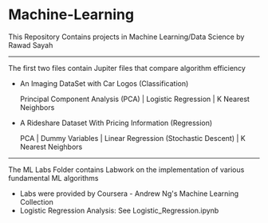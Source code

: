 # Machine-Learning

This Repository Contains projects in Machine Learning/Data Science by Rawad Sayah

---
The first two files contain Jupiter files that compare algorithm efficiency
  - An Imaging DataSet with Car Logos (Classification)
  
      Principal Component Analysis (PCA) | Logistic Regression | K Nearest Neighbors
    
  - A Rideshare Dataset With Pricing Information (Regression)

      PCA | Dummy Variables | Linear Regression (Stochastic Descent) | K Nearest Neighbors
    
---
The ML Labs Folder contains Labwork on the implementation of various fundamental ML algorithms
- Labs were provided by Coursera - Andrew Ng's Machine Learning Collection
- Logistic Regression Analysis: See Logistic_Regression.ipynb
